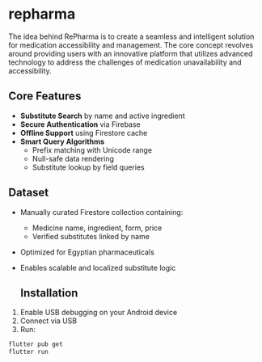 # repharma

The idea behind RePharma is to create a seamless and intelligent solution for medication accessibility and management. The core concept revolves around providing users with an innovative platform that utilizes advanced technology to address the challenges of medication unavailability and accessibility.

## Core Features
- **Substitute Search** by name and active ingredient
- **Secure Authentication** via Firebase
- **Offline Support** using Firestore cache
- **Smart Query Algorithms**
  - Prefix matching with Unicode range
  - Null-safe data rendering
  - Substitute lookup by field queries
## Dataset
- Manually curated Firestore collection containing:
  - Medicine name, ingredient, form, price
  - Verified substitutes linked by name
- Optimized for Egyptian pharmaceuticals
- Enables scalable and localized substitute logic

  ## Installation
1. Enable USB debugging on your Android device
2. Connect via USB
3. Run:
```bash
flutter pub get
flutter run
